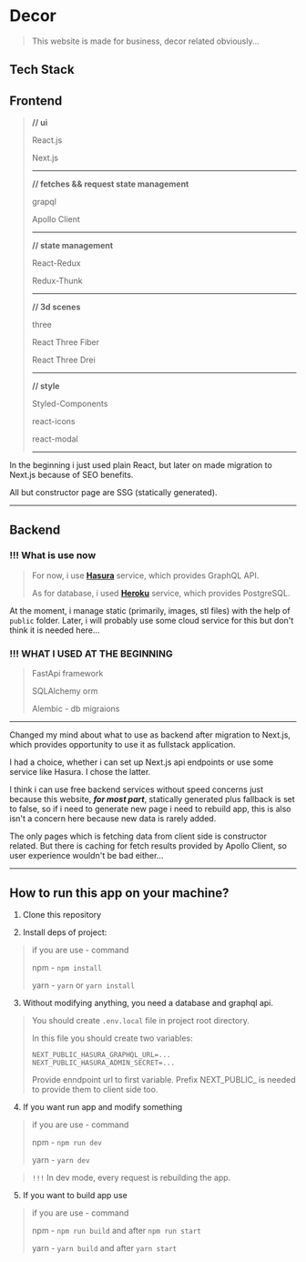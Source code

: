 # Decor

> This website is made for business, decor related obviously...

## **Tech Stack**

## Frontend

> **// ui**
>
> React.js
>
> Next.js
>
> ---
>
> **// fetches && request state management**
>
> grapql
>
> Apollo Client
>
> --- 
>
> **// state management**
>
> React-Redux
>
> Redux-Thunk
> 
> --- 
> 
> **// 3d scenes**
>
> three
>
> React Three Fiber
>
> React Three Drei
>
> ---
>
> **// style**
>
> Styled-Components
>
> react-icons
>
> react-modal
> 
> ---

In the beginning i just used plain React, but later on made migration to Next.js because of SEO benefits.

All but constructor page are SSG (statically generated).

---

## Backend

### **!!!** What is use now
> For now, i use [**Hasura**](https://hasura.io) service, which provides GraphQL API.
>
> As for database, i used [**Heroku**](https://heroku.com) service, which provides PostgreSQL. 

At the moment, i manage static (primarily, images, stl files) with the help of `public` folder. Later, i will probably use some cloud service for this but don't think it is needed here...  

### **!!!** WHAT I USED AT THE BEGINNING 
> FastApi framework
>
> SQLAlchemy orm
>
> Alembic - db migraions
>

---

Changed my mind about what to use as backend after migration to Next.js, which provides opportunity to use it as fullstack application.


I had a choice, whether i can set up Next.js api endpoints or use some service like Hasura. I chose the latter.

I think i can use free backend services without speed concerns just because this website, ***for most part***,  statically generated plus fallback is set to false, so if i need to generate new page i need to rebuild app, this is also isn't a concern here because new data is rarely added. 

The only pages which is fetching data from client side is constructor related. But there is caching for fetch results provided by Apollo Client, so user experience wouldn't be bad either...

---

## How to run this app on your machine?

1. Clone this repository

2. Install deps of project:

> if you are use - command
>
> npm - `npm install`
> 
> yarn - `yarn` or `yarn install`

3. Without modifying anything, you need a database and graphql api.
> You should create `.env.local` file in project root directory.
>
> In this file you should create two variables:
>
> `NEXT_PUBLIC_HASURA_GRAPHQL_URL=...`
> `NEXT_PUBLIC_HASURA_ADMIN_SECRET=...`
>
> Provide enndpoint url to first variable.
> Prefix NEXT_PUBLIC_ is needed to provide them to client side too.
4. If you want run app and modify something 
> if you are use - command 
>
> npm - `npm run dev`
> 
> yarn - `yarn dev`

> `!!!` In dev mode, every request is rebuilding the app.

5. If you want to build app use  
> if you are use - command 
>
> npm - `npm run build` and after `npm run start`
> 
> yarn - `yarn build` and after `yarn start`
